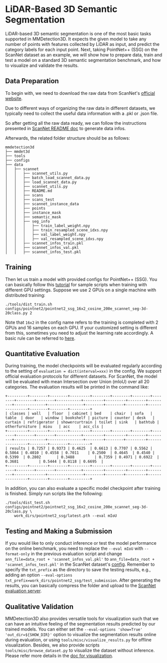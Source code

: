 # LiDAR-Based 3D Semantic Segmentation

LiDAR-based 3D semantic segmentation is one of the most basic tasks supported in MMDetection3D.
It expects the given model to take any number of points with features collected by LiDAR as input, and predict the category labels for each input point.
Next, taking PointNet++ (SSG) on the ScanNet dataset as an example, we will show how to prepare data, train and test a model on a standard 3D semantic segmentation benchmark, and how to visualize and validate the results.

## Data Preparation

To begin with, we need to download the raw data from ScanNet's [official website](http://kaldir.vc.in.tum.de/scannet_benchmark/documentation).

Due to different ways of organizing the raw data in different datasets, we typically need to collect the useful data information with a .pkl or .json file.

So after getting all the raw data ready, we can follow the instructions presented in [ScanNet README doc](https://github.com/open-mmlab/mmdetection3d/blob/master/data/scannet/README.md/) to generate data infos.

Afterwards, the related folder structure should be as follows:

```
mmdetection3d
├── mmdet3d
├── tools
├── configs
├── data
│   ├── scannet
│   │   ├── scannet_utils.py
│   │   ├── batch_load_scannet_data.py
│   │   ├── load_scannet_data.py
│   │   ├── scannet_utils.py
│   │   ├── README.md
│   │   ├── scans
│   │   ├── scans_test
│   │   ├── scannet_instance_data
│   │   ├── points
│   │   ├── instance_mask
│   │   ├── semantic_mask
│   │   ├── seg_info
│   │   │   ├── train_label_weight.npy
│   │   │   ├── train_resampled_scene_idxs.npy
│   │   │   ├── val_label_weight.npy
│   │   │   ├── val_resampled_scene_idxs.npy
│   │   ├── scannet_infos_train.pkl
│   │   ├── scannet_infos_val.pkl
│   │   ├── scannet_infos_test.pkl
```

## Training

Then let us train a model with provided configs for PointNet++ (SSG).
You can basically follow this [tutorial](https://mmdetection3d.readthedocs.io/en/latest/1_exist_data_model.html#inference-with-existing-models) for sample scripts when training with different GPU settings.
Suppose we use 2 GPUs on a single machine with distributed training:

```
./tools/dist_train.sh configs/pointnet2/pointnet2_ssg_16x2_cosine_200e_scannet_seg-3d-20class.py 2
```

Note that `16x2` in the config name refers to the training is completed with 2 GPUs and 16 samples on each GPU.
If your customized setting is different from this, sometimes you need to adjust the learning rate accordingly.
A basic rule can be referred to [here](https://arxiv.org/abs/1706.02677).

## Quantitative Evaluation

During training, the model checkpoints will be evaluated regularly according to the setting of `evaluation = dict(interval=xxx)` in the config.
We support official evaluation protocols for different datasets.
For ScanNet, the model will be evaluated with mean Intersection over Union (mIoU) over all 20 categories.
The evaluation results will be printed in the command like:

```
+---------+--------+--------+---------+--------+--------+--------+--------+--------+--------+-----------+---------+---------+--------+---------+--------------+----------------+--------+--------+---------+----------------+--------+--------+---------+
| classes | wall   | floor  | cabinet | bed    | chair  | sofa   | table  | door   | window | bookshelf | picture | counter | desk   | curtain | refrigerator | showercurtrain | toilet | sink   | bathtub | otherfurniture | miou   | acc    | acc_cls |
+---------+--------+--------+---------+--------+--------+--------+--------+--------+--------+-----------+---------+---------+--------+---------+--------------+----------------+--------+--------+---------+----------------+--------+--------+---------+
| results | 0.7257 | 0.9373 | 0.4625  | 0.6613 | 0.7707 | 0.5562 | 0.5864 | 0.4010 | 0.4558 | 0.7011    | 0.2500  | 0.4645  | 0.4540 | 0.5399  | 0.2802       | 0.3488         | 0.7359 | 0.4971 | 0.6922  | 0.3681         | 0.5444 | 0.8118 | 0.6695  |
+---------+--------+--------+---------+--------+--------+--------+--------+--------+--------+-----------+---------+---------+--------+---------+--------------+----------------+--------+--------+---------+----------------+--------+--------+---------+
```

In addition, you can also evaluate a specific model checkpoint after training is finished. Simply run scripts like the following:

```
./tools/dist_test.sh configs/pointnet2/pointnet2_ssg_16x2_cosine_200e_scannet_seg-3d-20class.py \
    work_dirs/pointnet2_ssg/latest.pth --eval mIoU
```

## Testing and Making a Submission

If you would like to only conduct inference or test the model performance on the online benchmark,
you need to replace the `--eval mIoU` with `--format-only` in the previous evaluation script and change `ann_file=data_root + 'scannet_infos_val.pkl'` to `ann_file=data_root + 'scannet_infos_test.pkl'` in the ScanNet dataset's [config](https://github.com/open-mmlab/mmdetection3d/blob/master/configs/_base_/datasets/scannet_seg-3d-20class.py#L126). Remember to specify the `txt_prefix` as the directory to save the testing results,
e.g., adding an option `--eval-options txt_prefix=work_dirs/pointnet2_ssg/test_submission`.
After generating the results, you can basically compress the folder and upload to the [ScanNet evaluation server](http://kaldir.vc.in.tum.de/scannet_benchmark/semantic_label_3d).

## Qualitative Validation

MMDetection3D also provides versatile tools for visualization such that we can have an intuitive feeling of the segmentation results predicted by our trained models.
You can either set the `--eval-options 'show=True' 'out_dir=${SHOW_DIR}'` option to visualize the segmentation results online during evaluation,
or using `tools/misc/visualize_results.py` for offline visualization.
Besides, we also provide scripts `tools/misc/browse_dataset.py` to visualize the dataset without inference.
Please refer more details in the [doc for visualization](https://mmdetection3d.readthedocs.io/en/latest/useful_tools.html#visualization).
